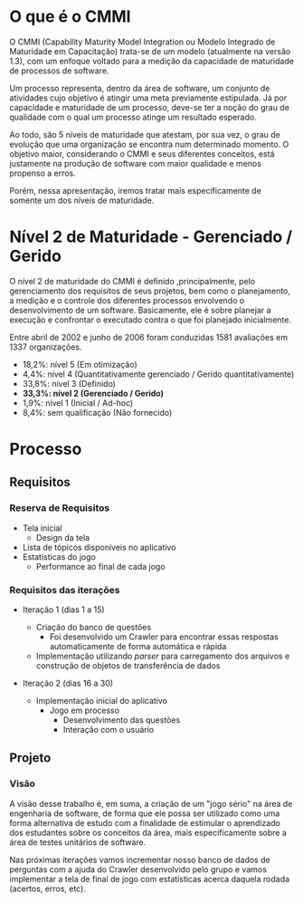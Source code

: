 # O que é o CMMI

O CMMI (Capability Maturity Model Integration ou Modelo Integrado de Maturidade em Capacitação) trata-se de um modelo (atualmente na versão 1.3), com um enfoque voltado para a medição da capacidade de maturidade de processos de software.

Um processo representa, dentro da área de software, um conjunto de atividades cujo objetivo é atingir uma meta previamente estipulada. Já por capacidade e maturidade de um processo, deve-se ter a noção do grau de qualidade com o qual um processo atinge um resultado esperado.

Ao todo, são 5 níveis de maturidade que atestam, por sua vez, o grau de evolução que uma organização se encontra num determinado momento. O objetivo maior, considerando o CMMI e seus diferentes conceitos, está justamente na produção de software com maior qualidade e menos propenso a erros.

Porém, nessa apresentação, iremos tratar mais especificamente de somente um dos níveis de maturidade.

# Nível 2 de Maturidade - Gerenciado / Gerido

O nível 2 de maturidade do CMMI é definido ,principalmente, pelo gerenciamento dos requisitos de seus projetos, bem como o planejamento, a medição e o controle dos diferentes processos envolvendo o desenvolvimento de um software. Basicamente, ele é sobre planejar a execução e confrontar o executado contra o que foi planejado inicialmente.

Entre abril de 2002 e junho de 2006 foram conduzidas 1581 avaliações em 1337 organizações.

- 18,2%: nível 5 (Em otimização)
- 4,4%: nível 4 (Quantitativamente gerenciado / Gerido quantitativamente)
- 33,8%: nível 3 (Definido)
- **33,3%: nível 2 (Gerenciado / Gerido)**
- 1,9%: nível 1 (Inicial / Ad-hoc)
- 8,4%: sem qualificação (Não fornecido)

# Processo

## Requisitos

### Reserva de Requisitos

- Tela inicial
    - Design da tela
- Lista de tópicos disponíveis no aplicativo
- Estatísticas do jogo
    - Performance ao final de cada jogo

### Requisitos das iterações

- Iteração 1 (dias 1 a 15)
    - Criação do banco de questões
        - Foi desenvolvido um Crawler para encontrar essas respostas automaticamente de forma automática e rápida
    - Implementação utilizando _parser_ para carregamento dos arquivos e construção de objetos de transferência de dados
    

- Iteração 2 (dias 16 a 30)
    - Implementação inicial do aplicativo
        - Jogo em processo
            - Desenvolvimento das questões
            - Interação com o usuário

## Projeto

### Visão

A visão desse trabalho é, em suma, a criação de um "jogo sério" na área de engenharia de software, de forma que ele possa ser utilizado como uma forma alternativa de estudo com a finalidade de estimular o aprendizado dos estudantes sobre os conceitos da área, mais especificamente sobre a área de testes unitários de software.

Nas próximas iterações vamos incrementar nosso banco de dados de perguntas com a ajuda do Crawler desenvolvido pelo grupo e vamos implementar a tela de final de jogo com estatísticas acerca daquela rodada (acertos, erros, etc).
